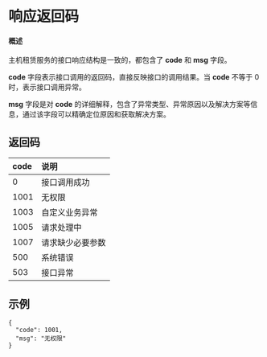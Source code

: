 # 响应返回码

#### 概述

主机租赁服务的接口响应结构是一致的，都包含了 **code** 和 **msg** 字段。

**code** 字段表示接口调用的返回码，直接反映接口的调用结果。当 **code** 不等于 0时，表示接口调用异常。

**msg** 字段是对 **code** 的详细解释，包含了异常类型、异常原因以及解决方案等信息，通过该字段可以精确定位原因和获取解决方案。



## 返回码

| code | 说明                  |
| :--- |:--------------------|
| 0    | 接口调用成功              |
| 1001 | 无权限                 |
| 1003 | 自定义业务异常 |
| 1005 | 请求处理中               |
| 1007 | 请求缺少必要参数            |
| 500  | 系统错误                |
| 503  | 接口异常                |

## 示例

```
{
  "code": 1001,
  "msg": "无权限"
}
```

